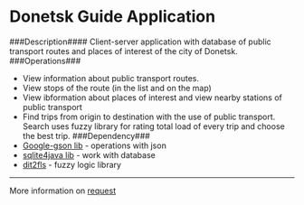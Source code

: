 Donetsk Guide Application
====
###Description####
Client-server application with database of public transport routes and places of interest of the city of Donetsk. 
###Operations###
* View information about public transport routes.
* View stops of the route (in the list and on the map)
* View ibformation about places of interest and view nearby stations of public transport
* Find trips from origin to destination with the use of public transport. Search uses fuzzy library for rating total load of every trip and choose the best trip.
###Dependency###
* [Google-gson lib](http://code.google.com/p/google-gson/) - operations with json
* [sqlite4java lib](http://code.google.com/p/sqlite4java/) - work with database
* [dit2fls](http://dit2fls.com/) - fuzzy logic library
- - - 
More information on [request](mailto:unixander@gmail.com)
    